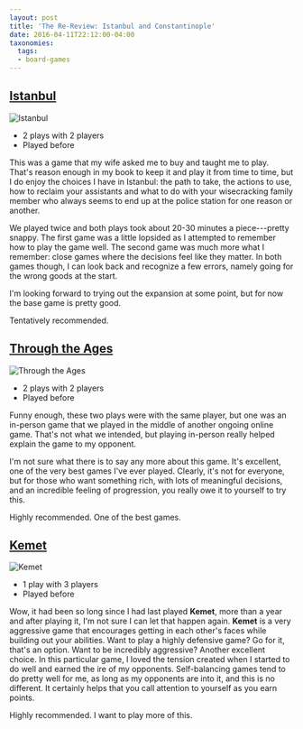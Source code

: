 ```yaml
---
layout: post
title: 'The Re-Review: Istanbul and Constantinople'
date: 2016-04-11T22:12:00-04:00
taxonomies:
  tags:
  - board-games
---
```

## [Istanbul](https://boardgamegeek.com/boardgame/148949/istanbul)

![Istanbul](/covers/istanbul.jpg)

- 2 plays with 2 players
- Played before

This was a game that my wife asked me to buy and taught me to play. That's reason enough in my book to keep it and play it from time to time, but I do enjoy the choices I have in Istanbul: the path to take, the actions to use, how to reclaim your assistants and what to do with your wisecracking family member who always seems to end up at the police station for one reason or another.

We played twice and both plays took about 20-30 minutes a piece---pretty snappy. The first game was a little lopsided as I attempted to remember how to play the game well. The second game was much more what I remember: close games where the decisions feel like they matter. In both games though, I can look back and recognize a few errors, namely going for the wrong goods at the start.

I'm looking forward to trying out the expansion at some point, but for now the base game is pretty good.

Tentatively recommended.

## [Through the Ages](https://boardgamegeek.com/boardgame/182028/through-ages-new-story-civilization)

![Through the Ages](/covers/through-the-ages.jpg)

- 2 plays with 2 players
- Played before

Funny enough, these two plays were with the same player, but one was an in-person game that we played in the middle of another ongoing online game. That's not what we intended, but playing in-person really helped explain the game to my opponent.

I'm not sure what there is to say any more about this game. It's excellent, one of the very best games I've ever played. Clearly, it's not for everyone, but for those who want something rich, with lots of meaningful decisions, and an incredible feeling of progression, you really owe it to yourself to try this.

Highly recommended. One of the best games.

## [Kemet](https://boardgamegeek.com/boardgame/127023/kemet)

![Kemet](/covers/kemet.jpg)

- 1 play with 3 players
- Played before

Wow, it had been so long since I had last played **Kemet**, more than a year and after playing it, I'm not sure I can let that happen again. **Kemet** is a very aggressive game that encourages getting in each other's faces while building out your abilities. Want to play a highly defensive game? Go for it, that's an option. Want to be incredibly aggressive? Another excellent choice. In this particular game, I loved the tension created when I started to do well and earned the ire of my opponents. Self-balancing games tend to do pretty well for me, as long as my opponents are into it, and this is no different. It certainly helps that you call attention to yourself as you earn points.

Highly recommended. I want to play more of this.
